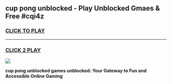 
## cup pong unblocked - Play Unblocked Gmaes & Free #cqi4z
<h3>
<a href="https://news.freeplayer.one?title=cup_pong_unblocked&ref=03M">CLICK TO PLAY</a></h3>
<hr>

<h3>
<a href="https://news.freeplayer.one?title=cup_pong_unblocked&ref=03M">CLICK 2 PLAY</a>
  
</h3>

<a href="https://news.freeplayer.one?title=cup_pong_unblocked&ref=03M"><img src="https://clearcache.store/games.png"></a>


**cup pong unblocked games unblocked: Your Gateway to Fun and Accessible Online Gaming**
